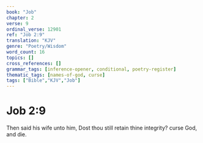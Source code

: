 ```yaml
---
book: "Job"
chapter: 2
verse: 9
ordinal_verse: 12901
ref: "Job 2:9"
translation: "KJV"
genre: "Poetry/Wisdom"
word_count: 16
topics: []
cross_references: []
grammar_tags: [inference-opener, conditional, poetry-register]
thematic_tags: [names-of-god, curse]
tags: ["Bible","KJV","Job"]
---
```


# Job 2:9

Then said his wife unto him, Dost thou still retain thine integrity? curse God, and die.
